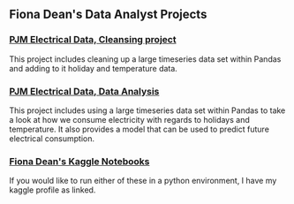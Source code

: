 <html>

<h2>Fiona Dean's Data Analyst Projects</h2>

<h3><a href="https://github.com/fionaeliza/fionaeliza.github.io/blob/main/PJM_Analysis_Fiona_Dean_cleansing.ipynb">PJM Electrical Data, Cleansing project</a></h3>

This project includes cleaning up a large timeseries data set within Pandas and adding to it holiday and temperature data.



<h3><a href="https://github.com/fionaeliza/fionaeliza.github.io/blob/main/PJM_Analysis_Fiona_Dean_cleansing.ipynb">PJM Electrical Data, Data Analysis</a></h3>

This project includes using a large timeseries data set within Pandas to take a look at how we consume electricity with regards to holidays and temperature. It also provides a model that can be used to predict future electrical consumption.
  
<h3><a href="https://www.kaggle.com/fionaeliza/code?scroll=true">Fiona Dean's Kaggle Notebooks</a></h3>

If you would like to run either of these in a python environment, I have my kaggle profile as linked.
</html>

